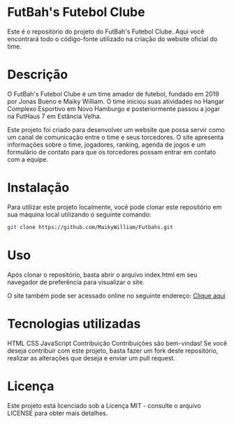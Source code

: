 # FutBah's Futebol Clube
Este é o repositório do projeto do FutBah's Futebol Clube. Aqui você encontrará todo o código-fonte utilizado na criação do website oficial do time.

# Descrição
O FutBah's Futebol Clube é um time amador de futebol, fundado em 2019 por Jonas Bueno e Maiky William. O time iniciou suas atividades no Hangar Complexo Esportivo em Novo Hamburgo e posteriormente passou a jogar na FutHaus 7 em Estância Velha.

Este projeto foi criado para desenvolver um website que possa servir como um canal de comunicação entre o time e seus torcedores. O site apresenta informações sobre o time, jogadores, ranking, agenda de jogos e um formulário de contato para que os torcedores possam entrar em contato com a equipe.

# Instalação
Para utilizar este projeto localmente, você pode clonar este repositório em sua máquina local utilizando o seguinte comando:

~~~~ bash
git clone https://github.com/MaikyWilliam/Futbahs.git
~~~~

# Uso
Após clonar o repositório, basta abrir o arquivo index.html em seu navegador de preferência para visualizar o site.

O site também pode ser acessado online no seguinte endereço: [Clique aqui](https://maikywilliam.github.io/Futbahs/)

# Tecnologias utilizadas
HTML
CSS
JavaScript
Contribuição
Contribuições são bem-vindas! Se você deseja contribuir com este projeto, basta fazer um fork deste repositório, realizar as alterações que deseja e enviar um pull request.

# Licença
Este projeto está licenciado sob a Licença MIT - consulte o arquivo LICENSE para obter mais detalhes.

